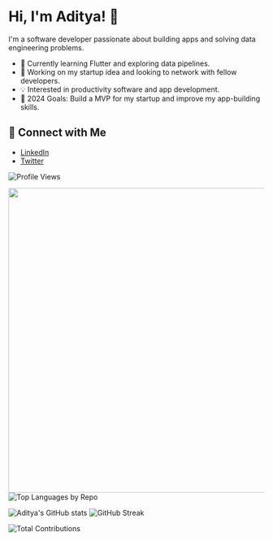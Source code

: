 # Hi, I'm Aditya! 👋

I'm a software developer passionate about building apps and solving data engineering problems.

- 🌱 Currently learning Flutter and exploring data pipelines.
- 🚀 Working on my startup idea and looking to network with fellow developers.
- 💡 Interested in productivity software and app development.
- 🎯 2024 Goals: Build a MVP for my startup and improve my app-building skills.

## 🔗 Connect with Me
- [LinkedIn](https://www.linkedin.com/in/aditya-tiwari-587833203/)
- [Twitter](https://x.com/Aditya_T007)

![Profile Views](https://komarev.com/ghpvc/?username=Aditya-Tiwari-07&color=blue)

<img src="https://github-profile-summary-cards.vercel.app/api/cards/profile-details?username=Aditya-Tiwari-07&theme=radical" width="600px" /> ![Top Languages by Repo](https://github-profile-summary-cards.vercel.app/api/cards/repos-per-language?username=Aditya-Tiwari-07&theme=radical)


![Aditya's GitHub stats](https://github-readme-stats.vercel.app/api?username=Aditya-Tiwari-07&show_icons=true) ![GitHub Streak](https://github-readme-streak-stats.herokuapp.com/?user=Aditya-Tiwari-07&theme=radical)

![Total Contributions](https://github-profile-summary-cards.vercel.app/api/cards/productive-time?username=Aditya-Tiwari-07&theme=radical)
